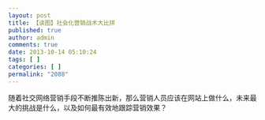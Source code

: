 ```yaml
---
layout: post
title: 【读图】社会化营销战术大比拼
published: true
author: admin
comments: true
date: 2013-10-14 05:10:24
tags: [ ]
categories: [ ]
permalink: "2088"
---
```

随着社交网络营销手段不断推陈出新，那么营销人员应该在网站上做什么，未来最大的挑战是什么，以及如何最有效地跟踪营销效果？


  
